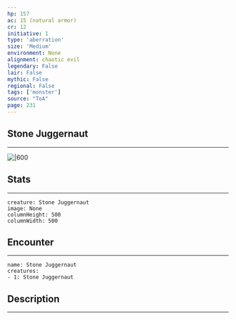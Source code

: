 ```yaml
---
hp: 157
ac: 15 (natural armor)
cr: 12
initiative: 1
type: 'aberration'    
size: 'Medium'
environment: None
alignment: chaotic evil
legendary: False
lair: False
mythic: False
regional: False
tags: ['monster']
source: "ToA"
page: 231
---
```


## Stone Juggernaut
---

![|600](D:/Program%20Files/5e.tools/img/bestiary/ToA/Stone%20Juggernaut.jpg)

## Stats
---

```statblock
creature: Stone Juggernaut
image: None
columnHeight: 500
columnWidth: 500
```

## Encounter
---

```encounter-table
name: Stone Juggernaut
creatures:
- 1: Stone Juggernaut
```

## Description
---




